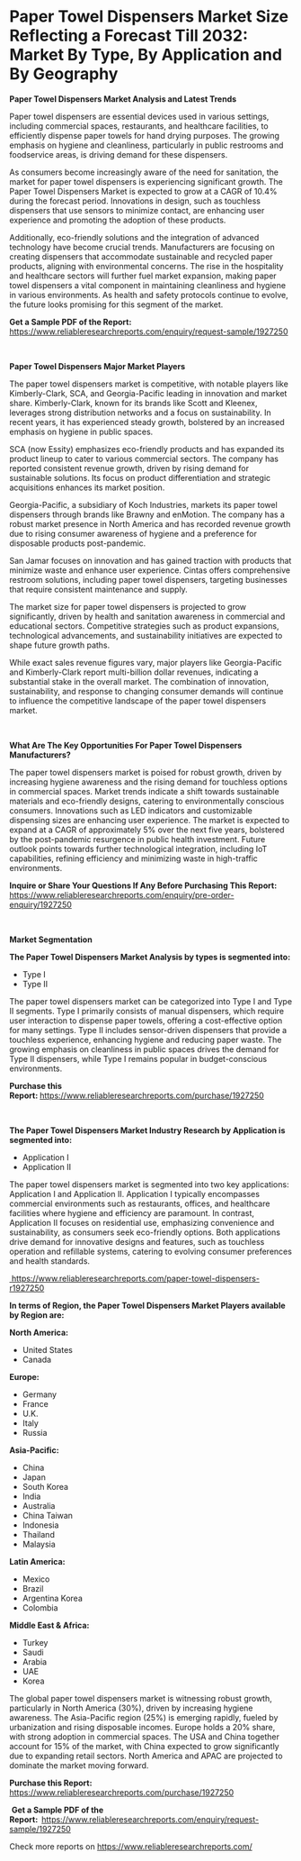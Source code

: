 <p><h1>Paper Towel Dispensers Market Size Reflecting a Forecast Till 2032: Market By Type, By Application and By Geography</h1></p><p><strong>Paper Towel Dispensers Market Analysis and Latest Trends</strong></p>
<p><p>Paper towel dispensers are essential devices used in various settings, including commercial spaces, restaurants, and healthcare facilities, to efficiently dispense paper towels for hand drying purposes. The growing emphasis on hygiene and cleanliness, particularly in public restrooms and foodservice areas, is driving demand for these dispensers. </p><p>As consumers become increasingly aware of the need for sanitation, the market for paper towel dispensers is experiencing significant growth. The Paper Towel Dispensers Market is expected to grow at a CAGR of 10.4% during the forecast period. Innovations in design, such as touchless dispensers that use sensors to minimize contact, are enhancing user experience and promoting the adoption of these products. </p><p>Additionally, eco-friendly solutions and the integration of advanced technology have become crucial trends. Manufacturers are focusing on creating dispensers that accommodate sustainable and recycled paper products, aligning with environmental concerns. The rise in the hospitality and healthcare sectors will further fuel market expansion, making paper towel dispensers a vital component in maintaining cleanliness and hygiene in various environments. As health and safety protocols continue to evolve, the future looks promising for this segment of the market.</p></p>
<p><strong>Get a Sample PDF of the Report:&nbsp;</strong> <a href="https://www.reliableresearchreports.com/enquiry/request-sample/1927250?utm_campaign=3057&utm_medium=2&utm_source=Github&utm_content=ia&utm_term=28032025&utm_id=paper-towel-dispensers">https://www.reliableresearchreports.com/enquiry/request-sample/1927250</a></p>
<p>&nbsp;</p>
<p><strong>Paper Towel Dispensers Major Market Players</strong></p>
<p><p>The paper towel dispensers market is competitive, with notable players like Kimberly-Clark, SCA, and Georgia-Pacific leading in innovation and market share. Kimberly-Clark, known for its brands like Scott and Kleenex, leverages strong distribution networks and a focus on sustainability. In recent years, it has experienced steady growth, bolstered by an increased emphasis on hygiene in public spaces. </p><p>SCA (now Essity) emphasizes eco-friendly products and has expanded its product lineup to cater to various commercial sectors. The company has reported consistent revenue growth, driven by rising demand for sustainable solutions. Its focus on product differentiation and strategic acquisitions enhances its market position.</p><p>Georgia-Pacific, a subsidiary of Koch Industries, markets its paper towel dispensers through brands like Brawny and enMotion. The company has a robust market presence in North America and has recorded revenue growth due to rising consumer awareness of hygiene and a preference for disposable products post-pandemic.</p><p>San Jamar focuses on innovation and has gained traction with products that minimize waste and enhance user experience. Cintas offers comprehensive restroom solutions, including paper towel dispensers, targeting businesses that require consistent maintenance and supply. </p><p>The market size for paper towel dispensers is projected to grow significantly, driven by health and sanitation awareness in commercial and educational sectors. Competitive strategies such as product expansions, technological advancements, and sustainability initiatives are expected to shape future growth paths. </p><p>While exact sales revenue figures vary, major players like Georgia-Pacific and Kimberly-Clark report multi-billion dollar revenues, indicating a substantial stake in the overall market. The combination of innovation, sustainability, and response to changing consumer demands will continue to influence the competitive landscape of the paper towel dispensers market.</p></p>
<p>&nbsp;</p>
<p><strong>What Are The Key Opportunities For Paper Towel Dispensers Manufacturers?</strong></p>
<p><p>The paper towel dispensers market is poised for robust growth, driven by increasing hygiene awareness and the rising demand for touchless options in commercial spaces. Market trends indicate a shift towards sustainable materials and eco-friendly designs, catering to environmentally conscious consumers. Innovations such as LED indicators and customizable dispensing sizes are enhancing user experience. The market is expected to expand at a CAGR of approximately 5% over the next five years, bolstered by the post-pandemic resurgence in public health investment. Future outlook points towards further technological integration, including IoT capabilities, refining efficiency and minimizing waste in high-traffic environments.</p></p>
<p><strong>Inquire or Share Your Questions If Any Before Purchasing This Report:</strong> <a href="https://www.reliableresearchreports.com/enquiry/pre-order-enquiry/1927250?utm_campaign=3057&utm_medium=2&utm_source=Github&utm_content=ia&utm_term=28032025&utm_id=paper-towel-dispensers">https://www.reliableresearchreports.com/enquiry/pre-order-enquiry/1927250</a></p>
<p>&nbsp;</p>
<p><strong>Market Segmentation</strong></p>
<p><strong>The Paper Towel Dispensers Market Analysis by types is segmented into:</strong></p>
<p><ul><li>Type I</li><li>Type II</li></ul></p>
<p><p>The paper towel dispensers market can be categorized into Type I and Type II segments. Type I primarily consists of manual dispensers, which require user interaction to dispense paper towels, offering a cost-effective option for many settings. Type II includes sensor-driven dispensers that provide a touchless experience, enhancing hygiene and reducing paper waste. The growing emphasis on cleanliness in public spaces drives the demand for Type II dispensers, while Type I remains popular in budget-conscious environments.</p></p>
<p><strong>Purchase this Report:&nbsp;</strong><a href="https://www.reliableresearchreports.com/purchase/1927250?utm_campaign=3057&utm_medium=2&utm_source=Github&utm_content=ia&utm_term=28032025&utm_id=paper-towel-dispensers">https://www.reliableresearchreports.com/purchase/1927250</a></p>
<p>&nbsp;</p>
<p><strong>The Paper Towel Dispensers Market Industry Research by Application is segmented into:</strong></p>
<p><ul><li>Application I</li><li>Application II</li></ul></p>
<p><p>The paper towel dispensers market is segmented into two key applications: Application I and Application II. Application I typically encompasses commercial environments such as restaurants, offices, and healthcare facilities where hygiene and efficiency are paramount. In contrast, Application II focuses on residential use, emphasizing convenience and sustainability, as consumers seek eco-friendly options. Both applications drive demand for innovative designs and features, such as touchless operation and refillable systems, catering to evolving consumer preferences and health standards.</p></p>
<p><a href="https://www.reliableresearchreports.com/paper-towel-dispensers-r1927250?utm_campaign=3057&utm_medium=2&utm_source=Github&utm_content=ia&utm_term=28032025&utm_id=paper-towel-dispensers">&nbsp;https://www.reliableresearchreports.com/paper-towel-dispensers-r1927250</a></p>
<p><strong>In terms of Region, the Paper Towel Dispensers Market Players available by Region are:</strong></p>
<p>
    <p> <strong> North America: </strong>
        <ul>
            <li>United States</li>
            <li>Canada</li>
        </ul>
        </p> 
    <p> <strong> Europe: </strong>
        <ul>
            <li>Germany</li>
            <li>France</li>
            <li>U.K.</li>
            <li>Italy</li>
            <li>Russia</li>
        </ul>
        </p> 
    <p> <strong> Asia-Pacific: </strong>
        <ul>
            <li>China</li>
            <li>Japan</li>
            <li>South Korea</li>
            <li>India</li>
            <li>Australia</li>
            <li>China Taiwan</li>
            <li>Indonesia</li>
            <li>Thailand</li>
            <li>Malaysia</li>
        </ul>
        </p> 
    <p> <strong> Latin America: </strong>
        <ul>
            <li>Mexico</li>
            <li>Brazil</li>
            <li>Argentina Korea</li>
            <li>Colombia</li>
        </ul>
        </p> 
    <p> <strong> Middle East & Africa: </strong>
        <ul>
            <li>Turkey</li>
            <li>Saudi</li>
            <li>Arabia</li>
            <li>UAE</li>
            <li>Korea</li>
        </ul>
    </p>
    </p>
<p><p>The global paper towel dispensers market is witnessing robust growth, particularly in North America (30%), driven by increasing hygiene awareness. The Asia-Pacific region (25%) is emerging rapidly, fueled by urbanization and rising disposable incomes. Europe holds a 20% share, with strong adoption in commercial spaces. The USA and China together account for 15% of the market, with China expected to grow significantly due to expanding retail sectors. North America and APAC are projected to dominate the market moving forward.</p></p>
<p><strong>Purchase this Report: </strong><a href="https://www.reliableresearchreports.com/purchase/1927250?utm_campaign=3057&utm_medium=2&utm_source=Github&utm_content=ia&utm_term=28032025&utm_id=paper-towel-dispensers">https://www.reliableresearchreports.com/purchase/1927250</a></p>
<p>&nbsp;<strong>Get a Sample PDF of the Report:&nbsp;&nbsp;</strong><a href="https://www.reliableresearchreports.com/enquiry/request-sample/1927250?utm_campaign=3057&utm_medium=2&utm_source=Github&utm_content=ia&utm_term=28032025&utm_id=paper-towel-dispensers">https://www.reliableresearchreports.com/enquiry/request-sample/1927250</a></p>
<p><strong></strong></p>
<p>Check more reports on <a href="https://www.reliableresearchreports.com/?utm_campaign=3057&utm_medium=2&utm_source=Github&utm_content=ia&utm_term=28032025&utm_id=paper-towel-dispensers">https://www.reliableresearchreports.com/</a></p>